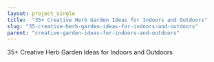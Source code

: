 ```yaml
---
layout: project_single
title:  "35+ Creative Herb Garden Ideas for Indoors and Outdoors"
slug: "35-creative-herb-garden-ideas-for-indoors-and-outdoors"
parent: "creative-garden-ideas-for-indoors-and-outdoors"
---
```

35+ Creative Herb Garden Ideas for Indoors and Outdoors